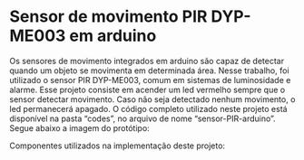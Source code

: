 # Sensor de movimento PIR DYP-ME003 em arduino
  Os sensores de movimento integrados em arduino são capaz de detectar quando um objeto se movimenta em determinada área. Nesse trabalho, foi utilizado o sensor PIR DYP-ME003, comum em sistemas de luminosidade e alarme.
  Esse projeto consiste em acender um led vermelho sempre que o sensor detectar movimento. Caso não seja detectado nenhum movimento, o led permanecerá apagado.
  O código completo utilizado neste projeto está disponível na pasta “codes”, no arquivo de nome “sensor-PIR-arduino”.
  Segue abaixo a imagem do protótipo:
  
  Componentes utilizados na implementação deste projeto:



  
